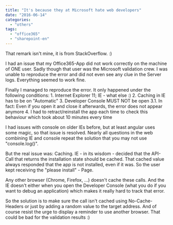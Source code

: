 ```yaml
---
title: "It's because they at Microsoft hate web developers"
date: "2016-06-14"
categories: 
  - "others"
tags: 
  - "office365"
  - "sharepoint-en"
---
```


That remark isn't mine, it is from StackOverflow. :)

I had an issue that my Office365-App did not work correctly on the machine of ONE user. Sadly though that user was the Microsoft validation crew. I was unable to reproduce the error and did not even see any clue in the Server logs. Everything seemed to work fine.

Finally I managed to reproduce the error. It only happened under the following conditions: 1. Internet Explorer 11; IE - what else :) 2. Caching in IE has to be on "Automatic" 3. Developer Console MUST NOT be open 3.1. In fact: Even if you open it and close it afterwards, the error does not appear anymore 4. I had to retract/reinstall the app each time to check this behaviour which took about 10 minutes every time

I had issues with console on older IEs before, but at least angular uses some magic, so that issue is resolved. Nearly all questions in the web combining IE and console repeat the solution that you may not use "console.log()".

But the real issue was: Caching. IE - in its wisdom - decided that the API-Call that returns the installation state should be cached. That cached value always responded that the app is not installed, even if it was. So the user kept receiving the "please install" - Page.

Any other browser (Chrome, Firefox, ...) doesn't cache these calls. And the IE doesn't either when you open the Developer Console (what you do if you want to debug an application) which makes it really hard to track that error.

So the solution is to make sure the call isn't cached using No-Cache-Headers or just by adding a random value to the target address. And of course resist the urge to display a reminder to use another browser. That could be bad for the validation results :)
